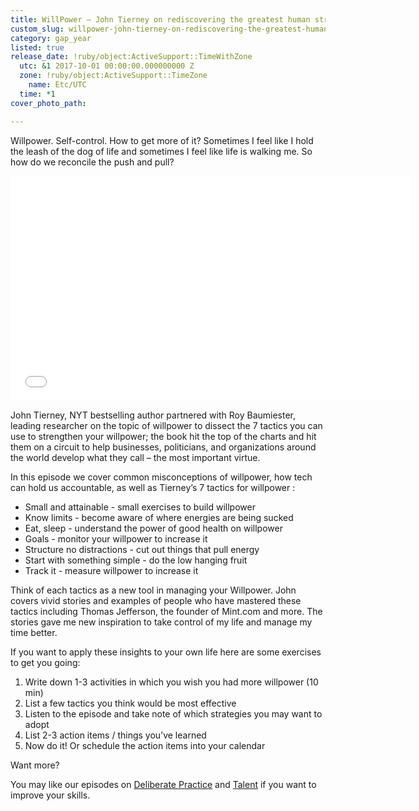 ```yaml
---
title: WillPower – John Tierney on rediscovering the greatest human strength
custom_slug: willpower-john-tierney-on-rediscovering-the-greatest-human-strength
category: gap_year
listed: true
release_date: !ruby/object:ActiveSupport::TimeWithZone
  utc: &1 2017-10-01 00:00:00.000000000 Z
  zone: !ruby/object:ActiveSupport::TimeZone
    name: Etc/UTC
  time: *1
cover_photo_path: 

---
```

Willpower. Self-control. How to get more of it? Sometimes I feel like I hold the leash of the dog of life and sometimes I feel like life is walking me. So how do we reconcile the push and pull? 

<iframe style="border: none" src="//html5-player.libsyn.com/embed/episode/id/5725889/height/360/width/640/theme/legacy/autonext/no/thumbnail/yes/autoplay/no/preload/no/no_addthis/no/direction/backward/" height="360" width="640" scrolling="no" allowfullscreen webkitallowfullscreen mozallowfullscreen oallowfullscreen msallowfullscreen></iframe>

John Tierney, NYT bestselling author partnered with Roy Baumiester, leading researcher on the topic of willpower to dissect the 7 tactics you can use to strengthen your willpower; the book hit the top of the charts and hit them on a circuit to help businesses, politicians, and organizations around the world develop what they call – the most important virtue.

In this episode we cover common misconceptions of willpower, how tech can hold us accountable, as well as Tierney’s 7 tactics for willpower :

- Small and attainable - small exercises to build willpower 
- Know limits - become aware of where energies are being sucked 
- Eat, sleep - understand the power of good health on willpower  
- Goals - monitor your willpower to increase it 
- Structure no distractions - cut out things that pull energy 
- Start with something simple - do the low hanging fruit 
- Track it - measure willpower to increase it 

Think of each tactics as a new tool in managing your Willpower. John covers vivid stories and examples of people who have mastered these tactics including Thomas Jefferson, the founder of Mint.com and more. The stories gave me new inspiration to take control of my life and manage my time better.
  
If you want to apply these insights to your own life here are some exercises to get you going:

1. Write down 1-3 activities in which you wish you had more willpower (10 min) 
2. List a few tactics you think would be most effective 
3. Listen to the episode and take note of which strategies you may want to adopt 
4. List 2-3 action items / things you’ve learned 
5. Now do it! Or schedule the action items into your calendar 

Want more?

You may like our episodes on [Deliberate Practice](https://soundcloud.com/positivity-dan/deliberate-practice-rapid) and [Talent](https://soundcloud.com/positivity-dan/talent-daniel-coyle-on-badass) if you want to improve your skills. 